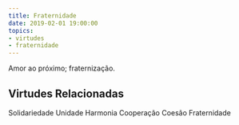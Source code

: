 ```yaml
---
title: Fraternidade
date: 2019-02-01 19:00:00
topics: 
- virtudes
- fraternidade
---
```


Amor ao próximo; fraternização.

## Virtudes Relacionadas
Solidariedade
Unidade
Harmonia
Cooperação
Coesão
Fraternidade


